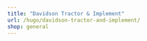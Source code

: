 ```yaml
---
title: "Davidson Tractor & Implement"
url: /hugo/davidson-tractor-and-implement/
shop: general
---
```

